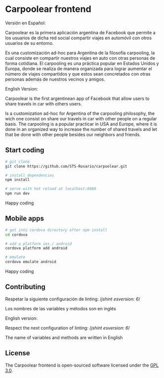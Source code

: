 # Carpoolear frontend

Versión en Español:

Carpoolear es la primera aplicación argentina de Facebook que permite a los usuarios de dicha red social compartir viajes en automóvil con otros usuarios de su entorno.

Es una customización ad-hoc para Argentina de la filosofía carpooling, la cual consiste en compartir nuestros viajes en auto con otras personas de forma cotidiana. El carpooling es una práctica popular en Estados Unidos y Europa, donde se realiza de manera organizada para lograr aumentar el número de viajes compartidos y que estos sean concretados con otras personas además de nuestros vecinos y amigos.

English Version:

Carpoolear is the first argentinean app of Facebook that allow users to share travels in car with others users.

Is a customization ad-hoc for Argentina of the carpooling philosophy, the wich one consist on share our travels in car with other people on a regular basis. The carpooling is a popular practicar in USA and Europe, where it is done in an organized way to increase the number of shared travels and let that be done with other people besides our neighbors and friends.


## Start coding


``` bash
# git clone
git clone https://github.com/STS-Rosario/carpoolear.git

# install dependencies
npm install

# serve with hot reload at localhost:8080
npm run dev

```

Happy coding

## Mobile apps


``` bash
# get into cordova directory after npm install
cd cordova

# add a platform ios / android
cordova platform add android

# emulate
cordova emulate android

```

Happy coding

## Contributing

Respetar la siguiente configuración de linting: /*jshint esversion: 6*/

Los nombres de las variables y métodos son en inglés

English version:

Respect the next configuration of linting: /*jshint esversion: 6*/

The name of variables and methods are written in English

## License

The Carpoolear frontend is open-sourced software licensed under the [GPL 3.0](https://github.com/STS-Rosario/carpoolear_backend/blob/master/LICENSE).
